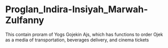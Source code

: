 # Proglan_Indira-Insiyah_Marwah-Zulfanny
This contain proram of Yogs Gojekin Ajs, which has functions to order Ojek as a media of transportation, beverages delivery, and cinema tickets
